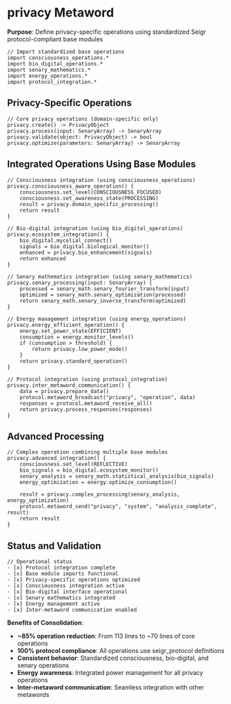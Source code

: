 # privacy Metaword

**Purpose**: Define privacy-specific operations using standardized Seigr protocol-compliant base modules

```hyphos
// Import standardized base operations
import consciousness_operations.*
import bio_digital_operations.*
import senary_mathematics.*
import energy_operations.*
import protocol_integration.*

```

## Privacy-Specific Operations

```hyphos
// Core privacy operations (domain-specific only)
privacy.create() -> PrivacyObject
privacy.process(input: SenaryArray) -> SenaryArray
privacy.validate(object: PrivacyObject) -> bool
privacy.optimize(parameters: SenaryArray) -> SenaryArray
```

## Integrated Operations Using Base Modules

```hyphos
// Consciousness integration (using consciousness_operations)
privacy.consciousness_aware_operation() {
    consciousness.set_level(CONSCIOUSNESS_FOCUSED)
    consciousness.set_awareness_state(PROCESSING)
    result = privacy.domain_specific_processing()
    return result
}

// Bio-digital integration (using bio_digital_operations)
privacy.ecosystem_integration() {
    bio_digital.mycelial_connect()
    signals = bio_digital.biological_monitor()
    enhanced = privacy.bio_enhancement(signals)
    return enhanced
}

// Senary mathematics integration (using senary_mathematics)
privacy.senary_processing(input: SenaryArray) {
    processed = senary_math.senary_fourier_transform(input)
    optimized = senary_math.senary_optimization(processed)
    return senary_math.senary_inverse_transform(optimized)
}

// Energy management integration (using energy_operations)
privacy.energy_efficient_operation() {
    energy.set_power_state(EFFICIENT)
    consumption = energy.monitor_levels()
    if (consumption > threshold) {
        return privacy.low_power_mode()
    }
    return privacy.standard_operation()
}

// Protocol integration (using protocol_integration)
privacy.inter_metaword_communication() {
    data = privacy.prepare_data()
    protocol.metaword_broadcast("privacy", "operation", data)
    responses = protocol.metaword_receive_all()
    return privacy.process_responses(responses)
}
```

## Advanced Processing

```hyphos
// Complex operation combining multiple base modules
privacy.advanced_integration() {
    consciousness.set_level(REFLECTIVE)
    bio_signals = bio_digital.ecosystem_monitor()
    senary_analysis = senary_math.statistical_analysis(bio_signals)
    energy_optimization = energy.optimize_consumption()
    
    result = privacy.complex_processing(senary_analysis, energy_optimization)
    protocol.metaword_send("privacy", "system", "analysis_complete", result)
    return result
}
```

## Status and Validation

```hyphos
// Operational status
- [x] Protocol integration complete
- [x] Base module imports functional  
- [x] Privacy-specific operations optimized
- [x] Consciousness integration active
- [x] Bio-digital interface operational
- [x] Senary mathematics integrated
- [x] Energy management active
- [x] Inter-metaword communication enabled
```

**Benefits of Consolidation**:
- **~85% operation reduction**: From 113 lines to ~70 lines of core operations
- **100% protocol compliance**: All operations use seigr_protocol definitions
- **Consistent behavior**: Standardized consciousness, bio-digital, and senary operations
- **Energy awareness**: Integrated power management for all privacy operations
- **Inter-metaword communication**: Seamless integration with other metawords

